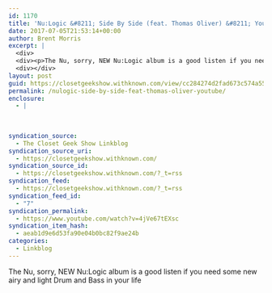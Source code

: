```yaml
---
id: 1170
title: 'Nu:Logic &#8211; Side By Side (feat. Thomas Oliver) &#8211; YouTube'
date: 2017-07-05T21:53:14+00:00
author: Brent Morris
excerpt: |
  <div>
  <div><p>The Nu, sorry, NEW Nu:Logic album is a good listen if you need some new airy and light Drum and Bass in your life&nbsp;</p></div></div>
  <div></div>
layout: post
guid: https://closetgeekshow.withknown.com/view/cc284274d2fad673c574a554e3a75c1e
permalink: /nulogic-side-by-side-feat-thomas-oliver-youtube/
enclosure:
  - |
    
    
    
syndication_source:
  - The Closet Geek Show Linkblog
syndication_source_uri:
  - https://closetgeekshow.withknown.com/
syndication_source_id:
  - https://closetgeekshow.withknown.com/?_t=rss
syndication_feed:
  - https://closetgeekshow.withknown.com/?_t=rss
syndication_feed_id:
  - "7"
syndication_permalink:
  - https://www.youtube.com/watch?v=4jVe67tEXsc
syndication_item_hash:
  - aeab1d9e6d53fa90e04b0bc82f9ae24b
categories:
  - Linkblog
---
```

<div class="known-bookmark">
  <div class="e-content">
    <p>
      The Nu, sorry, NEW Nu:Logic album is a good listen if you need some new airy and light Drum and Bass in your life 
    </p>
  </div>
</div>

<div>
</div>